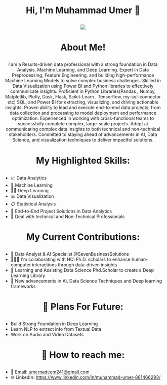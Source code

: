 # <p align="center">Hi, I'm Muhammad Umer 👋 <p>
<p align="center">
  <img src="https://readme-typing-svg.demolab.com?font=Fira+Code&weight=500&size=25&duration=3000&pause=1000&color=03C0FF&center=true&width=500&lines=Data+Analyst+and+AI+Specialist;End+To+End+Projects+Solution;Microsoft+PowerBI;+Microsoft+Excel;Proficient+in+Python;Streamlit+and+Flask;Machine+Learning+Engineer;Deep+Learning+Engineer;Always+learning+new+tech!">
</p>

# <p align="center">About Me!<p>
<p align="center">
I am a Results-driven data professional with a strong foundation in Data Analysis, Machine Learning, and Deep Learning. Expert in Data Preprocessing, Feature Engineering, and building high-performance Machine Learning Models to solve complex business challenges. Skilled in Data Visualization using Power BI and Python libraries to effectively communicate insights. Proficient in Python Libraries(Pandas , Numpy, Matplotlib, Plotly, Dask, Flask, Scikit-Learn , Tenserflow, my-sql-connector etc)  SQL, and Power BI for extracting, visualizing, and driving actionable insights. Proven ability to lead and execute end-to-end data projects, from data collection and processing to model deployment and performance optimization. Experienced in working with cross-functional teams to successfully complete complex, large-scale projects. Adept at communicating complex data insights to both technical and non-technical stakeholders. Committed to staying ahead of advancements in AI, Data Science, and visualization techniques to deliver impactful solutions.
<p>

#  <p align="center">My Highlighted Skills:<p>
- 📈 Data Analytics
- 🤖 Machine Learning
- 👨‍💻 Deep Learning
- 📊 Data Visualization
- 📋 Statistical Analysis
- :open_file_folder: End-to-End Project Solutions in Data Analytics
- 🤝 Deal with technical and Non-Technical Professionals 


# <p align="center">My Current Contributions:<p>
- :briefcase: Data Analyst & AI Specialist @SevenBusinessSolutions
- 🧑🏻‍💻 I'm collaborating with HCI Ph.D. scholars to enhance human-computer interactions through data-driven insights
- 📖 Learning and Assisting Data Science Phd.Scholar to create a Deep Learning Library 
- :mag_right: New advancements in AI, Data Science Techniques and Deep learning frameworks


# <p align="center">:dart: Plans For Future:<p>
- Build Strong Foundation in Deep Learning
- Learn NLP to extract info from Textual Data
- Work on Audio and Video Datasets

# <p align="center"> 💬 How to reach me:<p>
- :e-mail: Email: umernadeem241@gmail.com
- 🌐 LinkedIn: https://www.linkedin.com/in/muhammad-umer-881466293/

